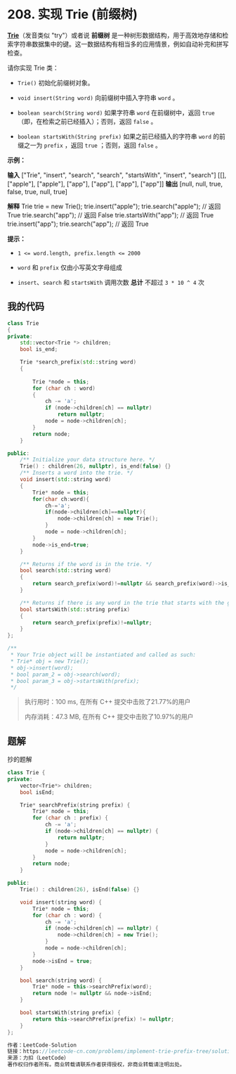 # 208. 实现 Trie (前缀树)
**<a href="https://baike.baidu.com/item/字典树/9825209?fr=aladdin">Trie</a>**（发音类似 "try"）或者说 **前缀树** 是一种树形数据结构，用于高效地存储和检索字符串数据集中的键。这一数据结构有相当多的应用情景，例如自动补完和拼写检查。

请你实现 Trie 类：


- `Trie()` 初始化前缀树对象。

- `void insert(String word)` 向前缀树中插入字符串 `word` 。

- `boolean search(String word)` 如果字符串 `word` 在前缀树中，返回 `true`（即，在检索之前已经插入）；否则，返回 `false` 。

- `boolean startsWith(String prefix)` 如果之前已经插入的字符串 `word` 的前缀之一为 `prefix` ，返回 `true` ；否则，返回 `false` 。




**示例：**

**输入**
["Trie", "insert", "search", "search", "startsWith", "insert", "search"]
[[], ["apple"], ["apple"], ["app"], ["app"], ["app"], ["app"]]
**输出**
[null, null, true, false, true, null, true]

**解释**
Trie trie = new Trie();
trie.insert("apple");
trie.search("apple");   // 返回 True
trie.search("app");     // 返回 False
trie.startsWith("app"); // 返回 True
trie.insert("app");
trie.search("app");     // 返回 True




**提示：**


- `1 <= word.length, prefix.length <= 2000`

- `word` 和 `prefix` 仅由小写英文字母组成

- `insert`、`search` 和 `startsWith` 调用次数 **总计** 不超过 `3 * 10 ^ 4` 次


## 我的代码
```c++
class Trie
{
private:
    std::vector<Trie *> children;
    bool is_end;

    Trie *search_prefix(std::string word)
    {
        
        Trie *node = this;
        for (char ch : word)
        {
            ch -= 'a';
            if (node->children[ch] == nullptr)
                return nullptr;
            node = node->children[ch];
        }
        return node;
    }

public:
    /** Initialize your data structure here. */
    Trie() : children(26, nullptr), is_end(false) {}
    /** Inserts a word into the trie. */
    void insert(std::string word)
    {
        Trie* node = this;
        for(char ch:word){
            ch-='a';
            if(node->children[ch]==nullptr){
                node->children[ch] = new Trie();
            }
            node = node->children[ch];
        }
        node->is_end=true;
    }

    /** Returns if the word is in the trie. */
    bool search(std::string word)
    {
        return search_prefix(word)!=nullptr && search_prefix(word)->is_end;
    }

    /** Returns if there is any word in the trie that starts with the given prefix. */
    bool startsWith(std::string prefix)
    {
        return search_prefix(prefix)!=nullptr;
    }
};

/**
 * Your Trie object will be instantiated and called as such:
 * Trie* obj = new Trie();
 * obj->insert(word);
 * bool param_2 = obj->search(word);
 * bool param_3 = obj->startsWith(prefix);
 */
```
> 执行用时：100 ms, 在所有 C++ 提交中击败了21.77%的用户
>
> 内存消耗：47.3 MB, 在所有 C++ 提交中击败了10.97%的用户

## 题解

抄的题解

```c++
class Trie {
private:
    vector<Trie*> children;
    bool isEnd;

    Trie* searchPrefix(string prefix) {
        Trie* node = this;
        for (char ch : prefix) {
            ch -= 'a';
            if (node->children[ch] == nullptr) {
                return nullptr;
            }
            node = node->children[ch];
        }
        return node;
    }

public:
    Trie() : children(26), isEnd(false) {}

    void insert(string word) {
        Trie* node = this;
        for (char ch : word) {
            ch -= 'a';
            if (node->children[ch] == nullptr) {
                node->children[ch] = new Trie();
            }
            node = node->children[ch];
        }
        node->isEnd = true;
    }

    bool search(string word) {
        Trie* node = this->searchPrefix(word);
        return node != nullptr && node->isEnd;
    }

    bool startsWith(string prefix) {
        return this->searchPrefix(prefix) != nullptr;
    }
};

作者：LeetCode-Solution
链接：https://leetcode-cn.com/problems/implement-trie-prefix-tree/solution/shi-xian-trie-qian-zhui-shu-by-leetcode-ti500/
来源：力扣（LeetCode）
著作权归作者所有。商业转载请联系作者获得授权，非商业转载请注明出处。

```

